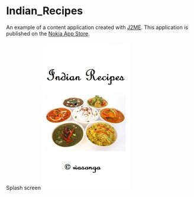 Indian_Recipes
==============

An example of a content application created with [J2ME](http://www.java.com/en/download/faq/whatis_j2me.xml). 
This application is published on the [Nokia App Store](http://store.ovi.com/content/384564?clickSource=search&pos=7).

Splash screen
![alt tag](https://github.com/wcyn/Indian_Recipes/blob/master/Indian%20Recipes/res/images/Other/icon.jpg)
